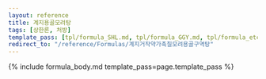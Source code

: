 ```yaml
---
layout: reference
title: 계지용골모려탕
tags: [상한론, 처방]
template_pass: [tpl/formula_SHL.md, tpl/formula_GGY.md, tpl/formula_etc.md]
redirect_to: "/reference/Formulas/계지거작약가촉칠모려용골구역탕"
---
```


{% include formula_body.md template_pass=page.template_pass %}
